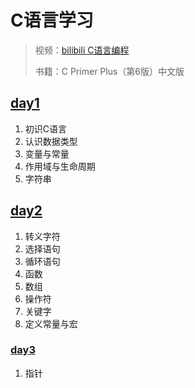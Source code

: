 # C语言学习

> 视频：[bilibili C语言编程](https://www.bilibili.com/video/BV1cq4y1U7sg?p=26&spm_id_from=333.1007.top_right_bar_window_history.content.click)
>
> 书籍：C Primer Plus（第6版）中文版

## [day1](https://github.com/iynisxxr/C/tree/main/day1)

1. 初识C语言
2. 认识数据类型
3. 变量与常量
4. 作用域与生命周期
5. 字符串



## [day2](https://github.com/iynisxxr/C/tree/main/day2)

1. 转义字符
2. 选择语句
3. 循环语句
4. 函数
5. 数组
6. 操作符
7. 关键字
8. 定义常量与宏



### [day3](https://github.com/iynisxxr/C/tree/main/day3)

1. 指针
